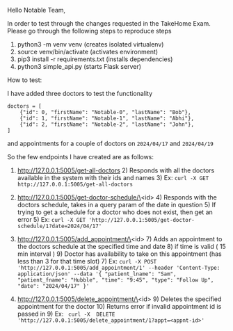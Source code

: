 Hello Notable Team,

In order to test through the changes requested in the TakeHome Exam. Please go through the following steps to reproduce
steps

1) python3 -m venv venv (creates isolated virtualenv)
2) source venv/bin/activate (activates environment)
3) pip3 install -r requirements.txt (installs dependencies)
4) python3 simple_api.py (starts Flask server)

How to test:

I have added three doctors to test the functionality

```
doctors = [
    {"id": 0, "firstName": "Notable-0", "lastName": "Bob"},
    {"id": 1, "firstName": "Notable-1", "lastName": "Abhi"},
    {"id": 2, "firstName": "Notable-2", "lastName": "John"},
]
```

and appointments for a couple of doctors on `2024/04/17` and `2024/04/19`

So the few endpoints I have created are as follows:

1) http://127.0.0.1:5005/get-all-doctors
    2) Responds with all the doctors available in the system with their ids and names
    3) Ex: `curl -X GET http://127.0.0.1:5005/get-all-doctors`


3) http://127.0.0.1:5005/get-doctor-schedule/\<id\>
    4) Responds with the doctors schedule, takes in a query param of the date in question
        5) If trying to get a schedule for a doctor who does not exist, then get an error
    5) Ex: `curl -X GET 'http://127.0.0.1:5005/get-doctor-schedule/1?date=2024/04/17'`
  

6) http://127.0.0.1:5005/add_appointment/\<id\>
    7) Adds an appointment to the doctors schedule at the specified time and date
        8) if time is valid ( 15 min interval )
        9) Doctor has availability to take on this appointment (has less than 3 for that time slot)
    7) Ex: ```
       curl -X POST 'http://127.0.0.1:5005/add_appointment/1'
       --header 'Content-Type: application/json'
       --data '{
       "patient_lname": "Sam",
       "patient_fname": "Hubble",
       "time": "9:45",
       "type": "Follow Up",
       "date": "2024/04/17"
       }' ```


8) http://127.0.0.1:5005/delete_appointment/\<id\>
    9) Deletes the specified appointment for the doctor
        10) Returns error if invalid appointment id is passed in
    9) Ex: ``` curl -X  DELETE 'http://127.0.0.1:5005/delete_appointment/1?appt=<appnt-id>'```
